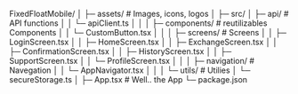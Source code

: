FixedFloatMobile/
│
├─ assets/                   # Images, icons, logos
│
├─ src/
│   ├─ api/                  # API functions
│   │   └─ apiClient.ts
│   │
│   ├─ components/           # reutilizables Components
│   │   └─ CustomButton.tsx
│   │
│   ├─ screens/              # Screens
│   │   ├─ LoginScreen.tsx
│   │   ├─ HomeScreen.tsx
│   │   ├─ ExchangeScreen.tsx
│   │   ├─ ConfirmationScreen.tsx
│   │   ├─ HistoryScreen.tsx
│   │   ├─ SupportScreen.tsx
│   │   └─ ProfileScreen.tsx
│   │
│   ├─ navigation/           # Navegation
│   │   └─ AppNavigator.tsx
│   │
│   └─ utils/                # Utilies
│       └─ secureStorage.ts
│
├─ App.tsx                   # Well.. the App
└─ package.json
